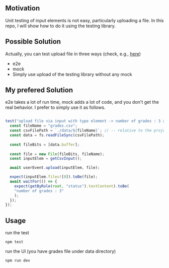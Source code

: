 <h2>Motivation</h2>
Unit testing of input elements is not easy, particularly uploading a file. In this repo, I will show how to do it using the testing library.

<h2>Possible Solution</h2>
Actually, you can test upload file in three ways (check, e.g., <a href='https://stackoverflow.com/questions/61104842/react-testing-library-how-to-simulate-file-upload-to-a-input-type-file-e'>here</a>)
<ul>
<li>e2e</li>
<li>mock</li>
<li> Simply use upload of the testing library without any mock</li>
</ul>

<h2>My prefered Solution</h2>
e2e takes a lot of run time, mock adds a lot of code, and you don't get the real behavior. I prefer to simply use it as follows.

```ts

test("upload file via input with type element -> number of grades : 3 appears in ui", async () => {
  const fileName = "grades.csv";
  const csvFilePath = `./data/${fileName}`; // -- relative to the project root
  const data = fs.readFileSync(csvFilePath);
 
  const fileBits = [data.buffer];
 
  const file = new File(fileBits, fileName);
  const inputElem = getCsvInput();

  await userEvent.upload(inputElem, file);

  expect(inputElem.files![0]).toBe(file);
  await waitFor(() => {
	expect(getByRole(root, "status").textContent).toBe(
  	"number of grades : 3"
	);
  });
});
```

<h2>Usage</h2>
run the test

```
npm test
```

run the UI (you have grades file under data directory)

```
npm run dev
```